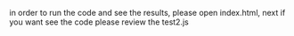 in order to run the code and see the results, please open index.html, next if you want see the code please review the test2.js